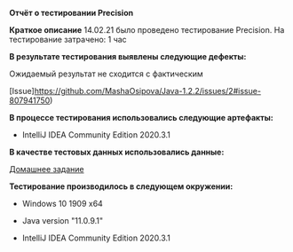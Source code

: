 **Отчёт о тестировании Precision**

**Краткое описание**
14.02.21 было проведено тестирование Precision.
На тестирование затрачено: 1 час

**В результате тестирования выявлены следующие дефекты:**

Ожидаемый результат не сходится с фактическим

[Issue]https://github.com/MashaOsipova/Java-1.2.2/issues/2#issue-807941750)

**В процессе тестирования использовались следующие артефакты:**

- IntelliJ IDEA Community Edition 2020.3.1

**В качестве тестовых данных использовались данные:**

[Домашнее задание](https://github.com/netology-code/javaqa-homeworks/tree/master/programming)

**Тестирование производилось в следующем окружении:**

- Windows 10 1909 x64

- Java version "11.0.9.1"

- IntelliJ IDEA Community Edition 2020.3.1
